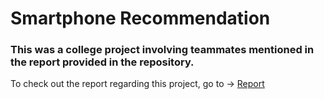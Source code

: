 # Smartphone Recommendation

### This was a college project involving teammates mentioned in the report provided in the repository.

To check out the report regarding this project, go to -> 
[Report]("https://github.com/saviosajanm/SmartphoneRecommendation/blob/main/F1A4_Smartphone%20recommendation%20using%20popularity%20and%20collaborative%20filtering%20based%20models_Article.pdf")

